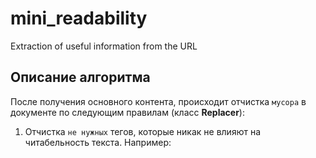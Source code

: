 # mini_readability
Extraction of useful information from the URL
## Описание алгоритма
После получения основного контента, происходит отчистка `мусора` в документе по
следующим правилам (класс **Replacer**):
  1. Отчистка `не нужных` тегов, которые никак не влияют на читабельность текста.
  Например: <script>, <style>, <link>.
  2. Удаление тегов с пустым контентом.
  3. Удаляет теги, где число потомков меньше `max_childrens`
  и максимальная длина меньше `max_len`
  4. Форматирования документа через файл настроек форматирования.
 

Следющим шагом идет поиск `основного` контента на странице (класс **FinderMeaningfulContent**).
Поиск осуществляется через рекурсивных обход каждого тега.
На каждом теге вычисляется оценка по следующей формуле:

![screenshot of sample](https://habrastorage.org/getpro/habr/post_images/3ae/ecf/a3e/3aeecfa3ea7a7504ba69e01c86b25b26.png)

После к чистой оценке добавляется/вычитается определенное значение за нахождение определенного слова в указанном атрибуте.
Все параметры находятся в файле с основными настройками.

## Файлы настроек
Если данные файлы не будут найдены, они создадутся автоматически в папке **settings**.

`main_settings.json` - файл основных настроек тегов.
Содержит настройки для удаления определенных тегов и для наград/штрафов.

`format_settings.json` - файл настроек формата тегов.
Содержит настройки для форматирования определенных тегов.

## Сборка
В корне каталога находится файл `compilestring.txt`.
При выполнении команды из указанного файла, соберется EXE-файл, который можно использовать
в качестве готовой утилиты.

## Команды
Ниже будет представлен список команд для запуска утилиты параметр url или file должен обязятельно присутствовать
при запуске.

Парсинг одной новости.
```
--url=http://site.ru/news/1/
```

Парсинг одной списка новостей из файла. Сделано для удобства.
```
--file=checked.txt
```
URL статей в каждой новой строчке.
```
https://lenta.ru/news/2019/09/12/knopkodavi/
https://lenta.ru/articles/2019/09/11/eralash/
...
```

Подключение проксей.
Пример файла: `proxy.json`
```
--proxy-json=proxy.json
```

Подключение фиктивных user-agent'ов.
Пример файла: `user-agents.txt`
```
--user-agent-txt=user-agents.txt
```

Логгирование информации в консоль.
```
--logging=true
```

Сохранение полученной HTML страницы рядом спарсенным файлом в папке `saved_page`
```
--save-page=true
```

## Результаты
Результаты работы утилиты находится в папке `builded`.

В ходе проверки готовой утилиты выявлены следующие закономерности для каждого сайта:

`www.gazeta.ru` - отсутствует заголовок.

`russian.rt.com` - осутствует заголовок, присутствуют лишние пробелы.

`lenta.ru` - без повреждений, присутствует заголовок, отсутствует мусор.

`iz.ru` - отсутсвует заголовок, присутствует некоторый мусор ниже основной статьи.

Лучше сделать полность методы отчистки мусора. И алгоритм поиска нужного блока может давать сбои при наличии на сайте
большого комментария.

С помощью поиска в ширину подсчитывать оценку тега на определенном уровне, возможно улучшит результаты обнаружения
нужного блока с контентом.

## Cсылки

<https://github.com/words/flesch-kincaid>

<https://habr.com/ru/post/220983/>

<https://tuhrig.de/extracting-meaningful-content-from-raw-html/>

